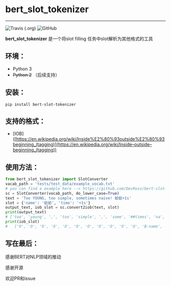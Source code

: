 # bert_slot_tokenizer

-----------------

![Travis (.org)](https://img.shields.io/travis/DevRoss/bert-slot-tokenizer) ![GitHub](https://img.shields.io/github/license/DevRoss/bert-slot-tokenizer)

**bert_slot_tokenizer** 是一个将slot filling 任务中slot解析为其他格式的工具

## 环境：

- Python 3
- ~~Python 2~~ （后续支持）

## 安装：

```shell
pip install bert-slot-tokenizer
```

## 支持的格式：

- [IOB]([https://en.wikipedia.org/wiki/Inside%E2%80%93outside%E2%80%93beginning_(tagging)](https://en.wikipedia.org/wiki/Inside–outside–beginning_(tagging))

## 使用方法：

```python
from bert_slot_tokenizer import SlotConverter
vacab_path = 'tests/test_data/example_vocab.txt' 
# you can find a example here --> https://github.com/DevRoss/bert-slot-tokenizer/blob/master/tests/test_data/example_vocab.txt
sc = SlotConverter(vocab_path, do_lower_case=True)
text = 'Too YOUNG, too simple, sometimes naive! 蛤蛤+1s'
slot = {'name': '蛤蛤', 'time': '+1s'}
output_text, iob_slot = sc.convert2iob(text, slot)
print(output_text)
# ['too', 'young', ',', 'too', 'simple', ',', 'some', '##times', 'na', '##ive', '!', '蛤', '蛤', '+', '1', '##s']
print(iob_slot)
# 	['O', 'O', 'O', 'O', 'O', 'O', 'O', 'O', 'O', 'O', 'O', 'B-name', 'I-name', 'B-time', 'I-time', 'I-time']
```

## 写在最后：

感谢BERT对NLP领域的推动

感谢开源

欢迎PR和issue